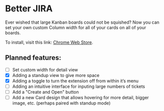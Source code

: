 # Better JIRA

Ever wished that large Kanban boards could not be squished? Now you can set your own custom Column width for all of your cards on all of your boards.

To install, visit this link: [Chrome Web Store](https://chrome.google.com/webstore/detail/better-jira/adjlkmhgnjccbagimdppnminndehkmgl).

## Planned features:
- [ ] Set custom width for detail view
- [x] Adding a standup view to give more space
- [x] Adding a toggle to turn the extension off from within it’s menu
- [ ] Adding an intuitive interface for inputing large numbers of tickets
- [ ] Add a "Create and Open" button
- [ ] Add a new Card design that allows hovering for more detail, bigger image, etc. (perhaps paired with standup mode)
